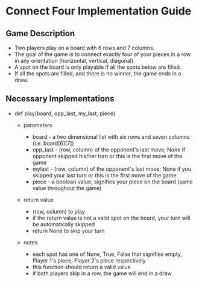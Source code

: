 # Connect Four Implementation Guide

## Game Description
 - Two players play on a board with 6 rows and 7 columns.
 - The goal of the game is to connect exactly four of your pieces in a row in any orientation (horizontal, vertical, diagonal).
 - A spot on the board is only playable if all the spots below are filled.
 - If all the spots are filled, and there is no winner, the game ends in a draw.

## Necessary Implementations

 - def play(board, opp_last, my_last, piece)
 
   - parameters
     - board - a two dimensional list with six rows and seven columns (i.e. board[6][7])
     - opp_last - (row, column) of the opponent's last move; None if opponent skipped his/her turn or this is the first move of the game
     - mylast - (row, column) of the opponent's last move; None if you skipped your last turn or this is the first move of the game
     - piece - a boolean value; signifies your piece on the board (same value throughout the game)

   - return value
     - (row, column) to play
     - if the return value is not a valid spot on the board, your turn will be automatically skipped
     - return None to skip your turn

   - notes
     - each spot has one of None, True, False that signifies empty, Player 1's piece, Player 2's piece respectively
     - this function should return a valid value
     - if both players skip in a row, the game will end in a draw

